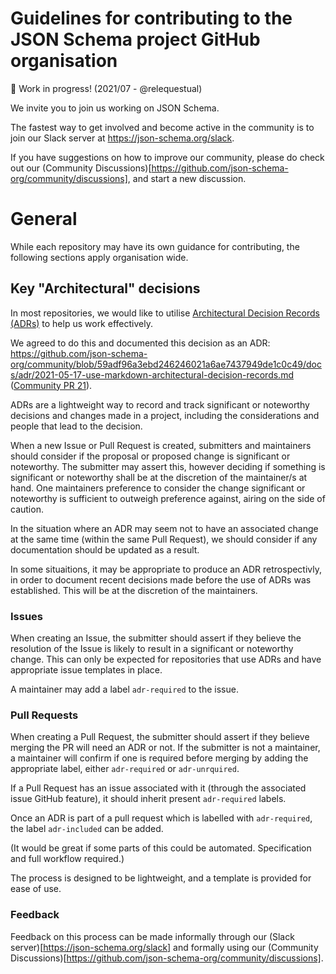 # Guidelines for contributing to the JSON Schema project GitHub organisation

🚨 Work in progress! (2021/07 - @relequestual)

We invite you to join us working on JSON Schema.

The fastest way to get involved and become active in the community is to join our Slack server at https://json-schema.org/slack.

If you have suggestions on how to improve our community, please do check out our (Community Discussions)[https://github.com/json-schema-org/community/discussions], and start a new discussion.

# General

While each repository may have its own guidance for contributing, the following sections apply organisation wide.

## Key "Architectural" decisions

In most repositories, we would like to utilise [Architectural Decision Records (ADRs)](https://adr.github.io/) to help us work effectively.

We agreed to do this and documented this decision as an ADR: https://github.com/json-schema-org/community/blob/59adf96a3ebd246246021a6ae7437949de1c0c49/docs/adr/2021-05-17-use-markdown-architectural-decision-records.md ([Community PR 21](https://github.com/json-schema-org/community/pull/21)).

ADRs are a lightweight way to record and track significant or noteworthy decisions and changes made in a project, including the considerations and people that lead to the decision.

When a new Issue or Pull Request is created, submitters and maintainers should consider if the proposal or proposed change is significant or noteworthy. The submitter may assert this, however deciding if something is significant or noteworthy shall be at the discretion of the maintainer/s at hand. One maintainers preference to consider the change significant or noteworthy is sufficient to outweigh preference against, airing on the side of caution.

In the situation where an ADR may seem not to have an associated change at the same time (within the same Pull Request), we should consider if any documentation should be updated as a result.

In some situaitions, it may be appropriate to produce an ADR retrospectivly, in order to document recent decisions made before the use of ADRs was established. This will be at the discretion of the maintainers.

### Issues

When creating an Issue, the submitter should assert if they believe the resolution of the Issue is likely to result in a significant or noteworthy change. This can only be expected for repositories that use ADRs and have appropriate issue templates in place.

A maintainer may add a label `adr-required` to the issue.

### Pull Requests

When creating a Pull Request, the submitter should assert if they believe merging the PR will need an ADR or not. If the submitter is not a maintainer, a maintainer will confirm if one is required before merging by adding the appropriate label, either `adr-required` or `adr-unrquired`.

If a Pull Request has an issue associated with it (through the associated issue GitHub feature), it should inherit present `adr-required` labels.

Once an ADR is part of a pull request which is labelled with `adr-required`, the label `adr-included` can be added.

(It would be great if some parts of this could be automated. Specification and full workflow required.)


The process is designed to be lightweight, and a template is provided for ease of use.

### Feedback

Feedback on this process can be made informally through our (Slack server)[https://json-schema.org/slack] and formally using our (Community Discussions)[https://github.com/json-schema-org/community/discussions].